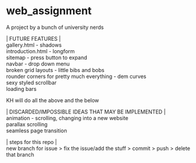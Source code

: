 # web_assignment
A project by a bunch of university nerds

|	FUTURE FEATURES		|   
gallery.html - shadows  
introduction.html - longform  
sitemap - press button to expand  
navbar - drop down menu  
broken grid layouts - little bibs and bobs  
rounder corners for pretty much everything - dem curves  
sexy styled scrollbar  
loading bars

KH will do all the above and the below
  
| DISCARDED/IMPOSSIBLE IDEAS THAT MAY BE IMPLEMENTED	|  
animation - scrolling, changing into a new website  
parallax scrolling  
seamless page transition  
  
| steps for this repo |  
new branch for issue > fix the issue/add the stuff > commit > push > delete that branch  
